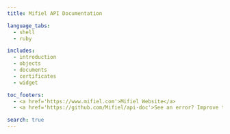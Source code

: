 ```yaml
---
title: Mifiel API Documentation

language_tabs:
  - shell
  - ruby

includes:
  - introduction
  - objects
  - documents
  - certificates
  - widget

toc_footers:
  - <a href='https://www.mifiel.com'>Mifiel Website</a>
  - <a href='https://github.com/Mifiel/api-doc'>See an error? Improve this doc</a>

search: true
---
```

